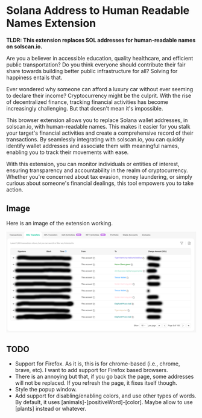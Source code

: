 # Solana Address to Human Readable Names Extension

**TLDR: This extension replaces SOL addresses for human-readable names on solscan.io.**

Are you a believer in accessible education, quality healthcare, and efficient public transportation? Do you think everyone should contribute their fair share towards building better public infrastructure for all? Solving for happiness entails that.

Ever wondered why someone can afford a luxury car without ever seeming to declare their income? Cryptocurrency might be the culprit. With the rise of decentralized finance, tracking financial activities has become increasingly challenging. But that doesn't mean it's impossible.

This browser extension allows you to replace Solana wallet addresses, in solscan.io, with human-readable names. This makes it easier for you stalk your target's financial activities and create a comprehensive record of their transactions. By seamlessly integrating with solscan.io, you can quickly identify wallet addresses and associate them with meaningful names, enabling you to track their movements with ease.

With this extension, you can monitor individuals or entities of interest, ensuring transparency and accountability in the realm of cryptocurrency. Whether you're concerned about tax evasion, money laundering, or simply curious about someone's financial dealings, this tool empowers you to take action.

## Image

Here is an image of the extension working.

![solHumanReadable](solHumanReadable.png)

## TODO

- Support for Firefox. As it is, this is for chrome-based (i.e., chrome, brave, etc). I want to add support for Firefox based browsers.
- There is an annoying but that, if you go back the page, some addresses will not be replaced. If you refresh the page, it fixes itself though.
- Style the popup window.
- Add support for disabling/enabling colors, and use other types of words. By default, it uses \[animals\]-\[positiveWord\]-\[color\]. Maybe allow to use \[plants\] instead or whatever.
